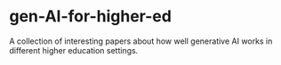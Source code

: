 # gen-AI-for-higher-ed
A collection of interesting papers about how well generative AI works in different higher education settings.
